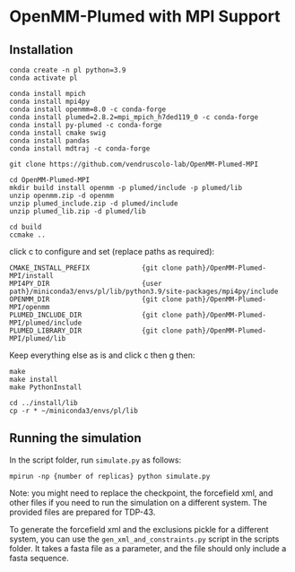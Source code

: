 # OpenMM-Plumed with MPI Support

## Installation

```
conda create -n pl python=3.9
conda activate pl

conda install mpich
conda install mpi4py
conda install openmm=8.0 -c conda-forge
conda install plumed=2.8.2=mpi_mpich_h7ded119_0 -c conda-forge
conda install py-plumed -c conda-forge
conda install cmake swig
conda install pandas
conda install mdtraj -c conda-forge

git clone https://github.com/vendruscolo-lab/OpenMM-Plumed-MPI

cd OpenMM-Plumed-MPI
mkdir build install openmm -p plumed/include -p plumed/lib
unzip openmm.zip -d openmm
unzip plumed_include.zip -d plumed/include
unzip plumed_lib.zip -d plumed/lib

cd build
ccmake ..
```

click c to configure and set (replace paths as required):
```
CMAKE_INSTALL_PREFIX             {git clone path}/OpenMM-Plumed-MPI/install
MPI4PY_DIR                       {user path}/miniconda3/envs/pl/lib/python3.9/site-packages/mpi4py/include
OPENMM_DIR                       {git clone path}/OpenMM-Plumed-MPI/openmm
PLUMED_INCLUDE_DIR               {git clone path}/OpenMM-Plumed-MPI/plumed/include
PLUMED_LIBRARY_DIR               {git clone path}/OpenMM-Plumed-MPI/plumed/lib
```
Keep everything else as is and click c then g then:
```
make
make install
make PythonInstall

cd ../install/lib
cp -r * ~/miniconda3/envs/pl/lib
```

## Running the simulation
In the script folder, run `simulate.py` as follows:

```
mpirun -np {number of replicas} python simulate.py
```

Note: you might need to replace the checkpoint, the forcefield xml, and other files if you need to run the simulation on a different system. The provided files are prepared for TDP-43.

To generate the forcefield xml and the exclusions pickle for a different system, you can use the `gen_xml_and_constraints.py` script in the scripts folder. It takes a fasta file as a parameter, and the file should only include a fasta sequence.
